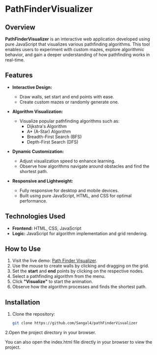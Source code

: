 # PathFinderVisualizer  

## Overview  
**PathFinderVisualizer** is an interactive web application developed using pure JavaScript that visualizes various pathfinding algorithms. This tool enables users to experiment with custom mazes, explore algorithmic behavior, and gain a deeper understanding of how pathfinding works in real-time.  

## Features  
- **Interactive Design:**  
  - Draw walls, set start and end points with ease.  
  - Create custom mazes or randomly generate one.  

- **Algorithm Visualization:**  
  - Visualize popular pathfinding algorithms such as:  
    - Dijkstra's Algorithm  
    - A* (A-Star) Algorithm  
    - Breadth-First Search (BFS)  
    - Depth-First Search (DFS)  

- **Dynamic Customization:**  
  - Adjust visualization speed to enhance learning.  
  - Observe how algorithms navigate around obstacles and find the shortest path.  

- **Responsive and Lightweight:**  
  - Fully responsive for desktop and mobile devices.  
  - Built using pure JavaScript, HTML, and CSS for optimal performance.  

## Technologies Used  
- **Frontend:** HTML, CSS, JavaScript  
- **Logic:** JavaScript for algorithm implementation and grid rendering.  

## How to Use  
1. Visit the live demo: [Path Finder Visualizer](https://pathflow.netlify.app/).  
2. Use the mouse to create walls by clicking and dragging on the grid.  
3. Set the **start** and **end** points by clicking on the respective nodes.  
4. Select a pathfinding algorithm from the menu.  
5. Click **"Visualize"** to start the animation.  
6. Observe how the algorithm processes and finds the shortest path.  

## Installation  

1. Clone the repository:  
   ```bash  
   git clone https://github.com/Sangal4/pathFinderVisualizer
2.Open the project directory in your browser.

You can also open the index.html file directly in your browser to view the project.
